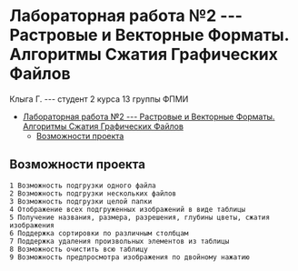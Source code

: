 # Лабораторная работа №2 --- Растровые и Векторные Форматы. Алгоритмы Сжатия Графических Файлов

Клыга Г. --- студент 2 курса 13 группы ФПМИ

- [Лабораторная работа №2 --- Растровые и Векторные Форматы. Алгоритмы Сжатия Графических Файлов](#лабораторная-работа-2-----растровые-и-векторные-форматы-алгоритмы-сжатия-графических-файлов)
  - [Возможности проекта](#Возможности-проекта)

## Возможности проекта
    1 Возможность подгрузки одного файла
    2 Возможность подгрузки нескольких файлов
    3 Возможность подгрузки целой папки
    4 Отображение всех подгруженных изображений в виде таблицы
    5 Получение названия, размера, разрешения, глубины цветы, сжатия изображения
    6 Поддержка сортировки по различным столбцам
    7 Поддержка удаления произвольных элементов из таблицы
    8 Возможность очистить всю таблицу
    9 Возможность предпросмотра изображения по двойному нажатию
